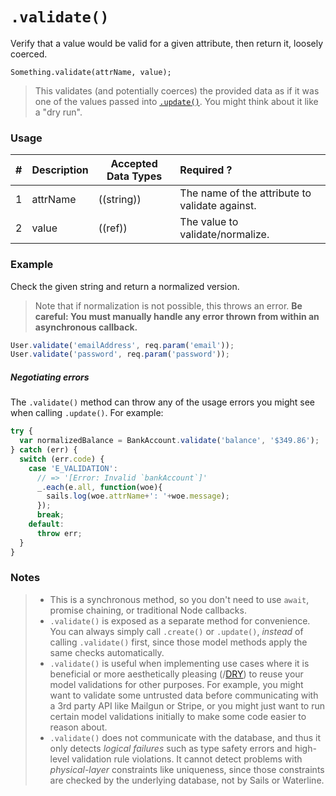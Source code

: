 # `.validate()`

Verify that a value would be valid for a given attribute, then return it, loosely coerced.

```usage
Something.validate(attrName, value);
```

> This validates (and potentially coerces) the provided data as if it was one of the values passed into [`.update()`](https://sailsjs.com/documentation/reference/waterline-orm/models/update).  You might think about it like a "dry run".

### Usage

| # | Description   | Accepted Data Types          | Required ? |
|---|---------------|------------------------------|:-----------|
| 1 | attrName      | ((string))                   | The name of the attribute to validate against. |
| 2 | value         | ((ref))                      | The value to validate/normalize. |

### Example

Check the given string and return a normalized version.
> Note that if normalization is not possible, this throws an error.  **Be careful: You must manually handle any error thrown from within an asynchronous callback.**

```javascript
User.validate('emailAddress', req.param('email'));
User.validate('password', req.param('password'));
```

##### Negotiating errors

The `.validate()` method can throw any of the usage errors you might see when calling `.update()`.  For example:

```javascript
try {
  var normalizedBalance = BankAccount.validate('balance', '$349.86');
} catch (err) {
  switch (err.code) {
    case 'E_VALIDATION':
      // => '[Error: Invalid `bankAccount`]'
      _.each(e.all, function(woe){
        sails.log(woe.attrName+': '+woe.message);
      });
      break;
    default:
      throw err;
  }
}
```

### Notes
> + This is a synchronous method, so you don't need to use `await`, promise chaining, or traditional Node callbacks.
> + `.validate()` is exposed as a separate method for convenience.  You can always simply call `.create()` or `.update()`, _instead_ of calling `.validate()` first, since those model methods apply the same checks automatically.
> + `.validate()` is useful when implementing use cases where it is beneficial or more aesthetically pleasing (/[DRY](https://en.wikipedia.org/wiki/Don't_repeat_yourself)) to reuse your model validations for other purposes.  For example, you might want to validate some untrusted data before communicating with a 3rd party API like Mailgun or Stripe, or you might just want to run certain model validations initially to make some code easier to reason about.
> + `.validate()` does not communicate with the database, and thus it only detects _logical failures_ such as type safety errors and high-level validation rule violations.  It cannot detect problems with _physical-layer_ constraints like uniqueness, since those constraints are checked by the underlying database, not by Sails or Waterline.


<docmeta name="displayName" value=".validate()">
<docmeta name="pageType" value="method">
